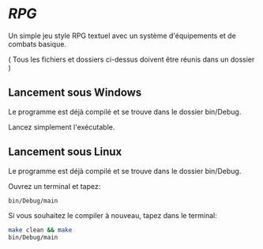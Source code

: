 # _RPG_

 Un simple jeu style RPG textuel avec un système d'équipements et de combats basique.
  
 ( Tous les fichiers et dossiers ci-dessus doivent être réunis dans un dossier )

## Lancement sous Windows
  
  Le programme est déjà compilé et se trouve dans le dossier bin/Debug.
  
  Lancez simplement l'exécutable.
  
## Lancement sous Linux
  
  Le programme est déjà compilé et se trouve dans le dossier bin/Debug.
  
  Ouvrez un terminal et tapez:

```sh
bin/Debug/main
```
  Si vous souhaitez le compiler à nouveau, tapez dans le terminal:
```sh     
make clean && make
bin/Debug/main
```
